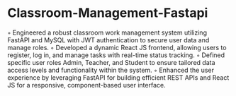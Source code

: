 # Classroom-Management-Fastapi
◦ Engineered a robust classroom work management system utilizing FastAPI and MySQL with JWT
authentication to secure user data and manage roles.
◦ Developed a dynamic React JS frontend, allowing users to register, log in, and manage tasks with real-time
status tracking.
◦ Defined specific user roles Admin, Teacher, and Student to ensure tailored data access levels and
functionality within the system.
◦ Enhanced the user experience by leveraging FastAPI for building efficient REST APIs and React JS for a
responsive, component-based user interface.
